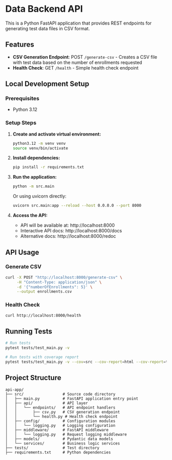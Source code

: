 # Data Backend API

This is a Python FastAPI application that provides REST endpoints for generating test data files in CSV format.

## Features

- **CSV Generation Endpoint**: POST `/generate-csv` - Creates a CSV file with test data based on the number of enrollments requested
- **Health Check**: GET `/health` - Simple health check endpoint

## Local Development Setup

### Prerequisites
- Python 3.12

### Setup Steps

1. **Create and activate virtual environment:**
   ```bash
   python3.12 -m venv venv
   source venv/bin/activate
   ```

2. **Install dependencies:**
   ```bash
   pip install -r requirements.txt
   ```

3. **Run the application:**
   ```bash
   python -m src.main
   ```
   
   Or using uvicorn directly:
   ```bash
   uvicorn src.main:app --reload --host 0.0.0.0 --port 8000
   ```

4. **Access the API:**
   - API will be available at: http://localhost:8000
   - Interactive API docs: http://localhost:8000/docs
   - Alternative docs: http://localhost:8000/redoc

## API Usage

### Generate CSV
```bash
curl -X POST "http://localhost:8000/generate-csv" \
     -H "Content-Type: application/json" \
     -d '{"numberOfEnrollments": 5}' \
     --output enrollments.csv
```

### Health Check
```bash
curl http://localhost:8000/health
```

## Running Tests

```bash
# Run tests
pytest tests/test_main.py -v

# Run tests with coverage report
pytest tests/test_main.py -v --cov=src --cov-report=html --cov-report=term
```

## Project Structure

```
api-app/
├── src/                 # Source code directory
│   ├── main.py          # FastAPI application entry point
│   ├── api/             # API layer
│   │   └── endpoints/   # API endpoint handlers
│   │       ├── csv.py   # CSV generation endpoint
│   │       └── health.py # Health check endpoint
│   ├── config/          # Configuration modules
│   │   └── logging.py   # Logging configuration
│   ├── middleware/      # FastAPI middleware
│   │   └── logging.py   # Request logging middleware
│   ├── models/          # Pydantic data models
│   └── services/        # Business logic services
├── tests/               # Test directory
├── requirements.txt     # Python dependencies
```
